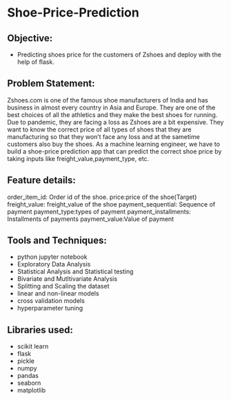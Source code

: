 # Shoe-Price-Prediction

## Objective:
* Predicting shoes price for the customers of Zshoes and deploy with the help of flask.

## Problem Statement:
Zshoes.com is one of the famous shoe manufacturers of India and has business in almost every country in Asia and Europe. They are one of the best choices of all the athletics and they make the best shoes for running. Due to pandemic, they are facing a loss as Zshoes are a bit expensive. They want to know the correct price of all types of shoes that they are manufacturing so that they won’t face any loss and at the sametime customers also buy the shoes. As a machine learning engineer, we have to build a shoe-price prediction app that can predict the correct shoe price by taking inputs like freight_value,payment_type, etc.

## Feature details:
order_item_id: Order id of the shoe.
price:price of the shoe(Target)
freight_value: freight_value of the shoe
payment_sequential: Sequence of payment
payment_type:types of payment
payment_installments: Installments of payments
payment_value:Value of payment

## Tools and Techniques:
* python jupyter notebook
* Exploratory Data Analysis
* Statistical Analysis and Statistical testing
* Bivariate and Mutltivariate Analysis
* Splitting and Scaling the dataset
* linear and non-linear models
* cross validation models
* hyperparameter tuning

## Libraries used:
* scikit learn
* flask
* pickle
* numpy 
* pandas
* seaborn
* matplotlib

